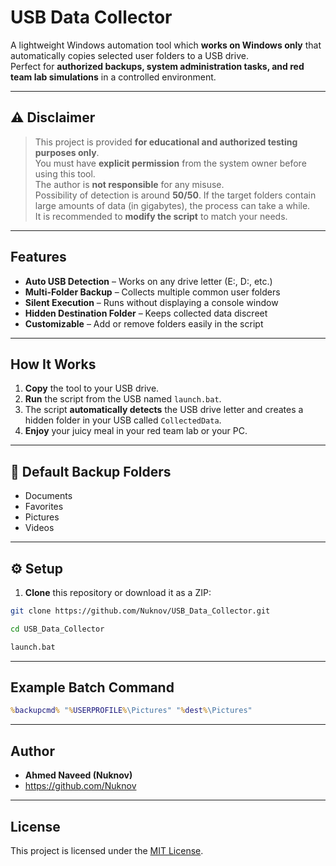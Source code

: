 # USB Data Collector

A lightweight Windows automation tool which **works on Windows only** that automatically copies selected user folders to a USB drive.  
Perfect for **authorized backups, system administration tasks, and red team lab simulations** in a controlled environment.

---

## ⚠️ Disclaimer

>This project is provided **for educational and authorized testing purposes only**.  
>You must have **explicit permission** from the system owner before using this tool.  
>The author is **not responsible** for any misuse.  
>Possibility of detection is around **50/50**. If the target folders contain large amounts of data (in gigabytes), the process can take a while.  
>It is recommended to **modify the script** to match your needs.

---

## Features
- **Auto USB Detection** – Works on any drive letter (E:, D:, etc.)
- **Multi-Folder Backup** – Collects multiple common user folders
- **Silent Execution** – Runs without displaying a console window
- **Hidden Destination Folder** – Keeps collected data discreet
- **Customizable** – Add or remove folders easily in the script

---

## How It Works
1. **Copy** the tool to your USB drive.
2. **Run** the script from the USB named `launch.bat`.
3. The script **automatically detects** the USB drive letter and creates a hidden folder in your USB called `CollectedData`.
4. **Enjoy** your juicy meal in your red team lab or your PC.

---

## 📂 Default Backup Folders
- Documents
- Favorites
- Pictures
- Videos

---

## ⚙️ Setup
1. **Clone** this repository or download it as a ZIP:
```bash
git clone https://github.com/Nuknov/USB_Data_Collector.git

cd USB_Data_Collector

launch.bat
```
---

## Example Batch Command
```bat
%backupcmd% "%USERPROFILE%\Pictures" "%dest%\Pictures"
```
---

## Author

- **Ahmed Naveed (Nuknov)**  
- https://github.com/Nuknov

---

## License

This project is licensed under the [MIT License](LICENSE).

